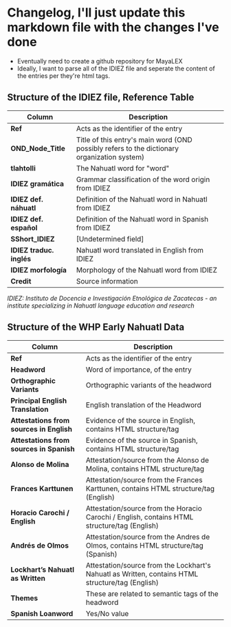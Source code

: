 # Changelog, I'll just update this markdown file with the changes I've done

- Eventually need to create a github repository for MayaLEX
- Ideally, I want to parse all of the IDIEZ file and seperate the content of the entries per they're html tags.

## Structure of the IDIEZ file, Reference Table

| Column | Description |
|--------|-------------|
| **Ref** | Acts as the identifier of the entry |
| **OND_Node_Title** | Title of this entry's main word (OND possibly refers to the dictionary organization system) |
| **tlahtolli** | The Nahuatl word for "word" |
| **IDIEZ gramática** | Grammar classification of the word origin from IDIEZ |
| **IDIEZ def. náhuatl** | Definition of the Nahuatl word in Nahuatl from IDIEZ |
| **IDIEZ def. español** | Definition of the Nahuatl word in Spanish from IDIEZ |
| **SShort_IDIEZ** | [Undetermined field] |
| **IDIEZ traduc. inglés** | Nahuatl word translated in English from IDIEZ |
| **IDIEZ morfología** | Morphology of the Nahuatl word from IDIEZ |
| **Credit** | Source information |

*IDIEZ: Instituto de Docencia e Investigación Etnológica de Zacatecas - an institute specializing in Nahuatl language education and research*

## Structure of the WHP Early Nahuatl Data

| Column | Description |
|--------|-------------|
| **Ref** | Acts as the identifier of the entry |
| **Headword** | Word of importance, of the entry |
| **Orthographic Variants** | Orthographic variants of the headword |
| **Principal English Translation** | English translation of the Headword |
| **Attestations from sources in English** | Evidence of the source in English, contains HTML structure/tag |
| **Attestations from sources in Spanish** | Evidence of the source in Spanish,  contains HTML structure/tag |
| **Alonso de Molina** | Attestation/source from the Alonso de Molina, contains HTML structure/tag |
| **Frances Karttunen** | Attestation/source from the Frances Karttunen, contains HTML structure/tag (English) |
| **Horacio Carochi / English** | Attestation/source from the Horacio Carochi / English, contains HTML structure/tag (English) |
| **Andrés de Olmos** | Attestation/source from the Andres de Olmos, contains HTML structure/tag (Spanish) |
| **Lockhart’s Nahuatl as Written** | Attestation/source from the Lockhart's Nahuatl as Written, contains HTML structure/tag (English) |
| **Themes** | These are related to semantic tags of the headword |
| **Spanish Loanword** | Yes/No value |
